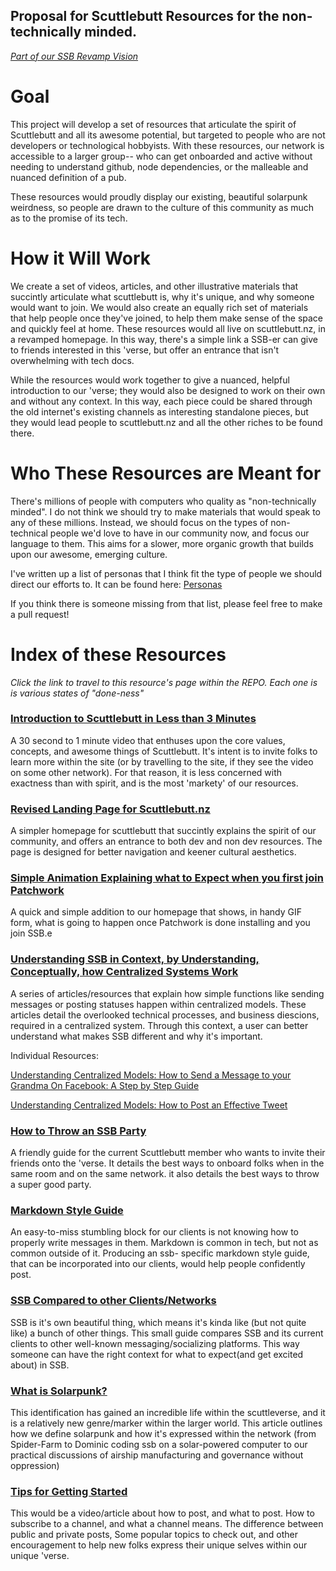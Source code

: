 ## Proposal for Scuttlebutt Resources for the non-technically minded. 

*[Part of our SSB Revamp Vision](README.md)*

# Goal

This project will develop a set of resources that articulate the spirit of Scuttlebutt and all its
awesome potential, but targeted to people who are not developers or technological hobbyists.  With
these resources, our network is accessible to a larger group-- who can get onboarded and active
without needing to understand github, node dependencies, or the malleable and nuanced definition of
a pub.

These resources would proudly display our existing, beautiful solarpunk weirdness, so people are
drawn to the culture of this community as much as to the promise of its tech. 

# How it Will Work

We create a set of videos, articles, and other illustrative materials that succintly articulate what
scuttlebutt is, why it's unique, and why someone would want to join.  We would also create an
equally rich set of materials that help people once they've joined, to help them make sense of the
space and quickly feel at home.  These resources would all live on scuttlebutt.nz, in a revamped
homepage.  In this way, there's a simple link a SSB-er can give to friends interested in this
'verse, but offer an entrance that isn't overwhelming with tech docs.

While the resources would work together to give a nuanced, helpful introduction to our 'verse; they
would also be designed to work on their own and without any context.  In this way, each piece could
be shared through the old internet's existing channels as interesting standalone pieces, but they
would  lead people to scuttlebutt.nz and all the other riches to be found there.

# Who These Resources are Meant for 

There's millions of people with computers who quality as "non-technically minded".  I do not think
we should try to make materials that would speak to any of these millions.  Instead, we should focus
on the types of non-technical people we'd love to have in our community now, and focus our language
to them.  This aims for a slower, more organic growth that builds upon our awesome, emerging
culture.  

I've written up a list of personas that I think fit the type of people we should direct our efforts
to.  It can be found here: [Personas](personas.md)

If you think there is someone missing from that list, please feel free to make a pull request!

# Index of these Resources

*Click the link to travel to this resource's page within the REPO.  Each one is is various states of
"done-ness"*

### [Introduction to Scuttlebutt in Less than 3 Minutes](ssb-intro-video.md)

A 30 second to 1 minute video that enthuses upon the core values, concepts, and awesome things of
Scuttlebutt.  It's intent is to invite folks to learn more within the site (or by travelling to the
site, if they see the video on some other network).  For that reason, it is less concerned with
exactness than with spirit, and is the most 'markety' of our resources.

### [Revised Landing Page for Scuttlebutt.nz](scuttlebuttnz-revamp/)

A simpler homepage for scuttlebutt that succintly explains the spirit of our community, and offers
an entrance to both dev and non dev resources.  The page is designed for better navigation and
keener cultural aesthetics.

### [Simple Animation Explaining what to Expect when you first join Patchwork](onboarding-animation.md)

A quick and simple addition to our homepage that shows, in handy GIF form, what is going to happen
once Patchwork is done installing and you join SSB.e


### [Understanding SSB in Context, by Understanding, Conceptually,  how Centralized Systems Work](ssb-in-context/) 

A series of articles/resources that explain how simple functions like sending messages or posting
statuses happen within centralized models.  These articles detail the overlooked technical
processes, and business diescions, required in a centralized system.  Through this context, a user
can better understand what makes SSB different and why it's important.

Individual Resources: 

[Understanding Centralized Models: How to Send a Message to your Grandma On Facebook: A Step by Step
Guide](ssb-in-context/facebook-tutorial.md)

[Understanding Centralized Models: How to Post an Effective
Tweet](ssb-in-context/twitter-tutorial.md)

### [How to Throw an SSB Party](how-to-throw-an-ssb-party.md)

A friendly guide for the current Scuttlebutt member who wants to invite their friends onto the
'verse.  It details the best ways to onboard folks when in the same room and on the same network. it
also details the best ways to throw a super good party.

### [Markdown Style Guide](markdown-style-guide.md)

An easy-to-miss stumbling block for our clients is not knowing how to properly write messages in
them.  Markdown is common in tech, but not as common outside of it.  Producing an ssb- specific
markdown style guide, that can be incorporated into our clients, would help people confidently post.

### [SSB Compared to other Clients/Networks](ssb-comparisons.md)

SSB is it's own beautiful thing, which means it's kinda like (but not quite like) a bunch of other
things.  This  small guide compares SSB and its current clients to other well-known
messaging/socializing platforms.  This way someone can have the right context for what to expect(and
get excited about) in SSB.

### [What is Solarpunk?](what-is-solarpunk.md)

This identification has gained an incredible life within the scuttleverse, and it is a relatively
new genre/marker within the larger world.  This article outlines how we define solarpunk and how
it's expressed within the network (from Spider-Farm to Dominic coding ssb on a solar-powered
computer to our practical discussions of airship manufacturing and governance without oppression)

### [Tips for Getting Started](tips-for-getting-started.md)

This would be a video/article about how to post, and what to post. How to subscribe to a channel,
and what a channel means. The difference between public and private posts, Some popular topics to
check out, and other encouragement to help new folks express their unique selves within our unique
'verse.


